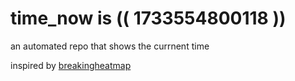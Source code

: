 # time_now is (( 1733554800118 ))

an automated repo that shows the currnent time

inspired by [breakingheatmap](https://github.com/breakingheatmap/breakingheatmap)